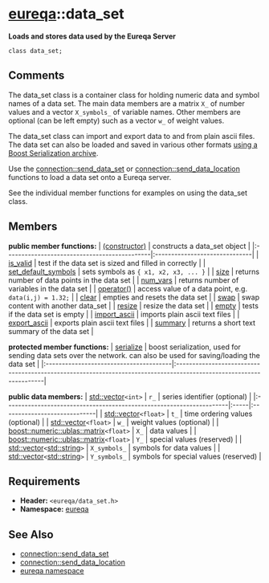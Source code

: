 # [eureqa](doc_intro.md)::data\_set #

**Loads and stores data used by the Eureqa Server**

```
class data_set;
```

## Comments ##

The data\_set class is a container class for holding numeric data and symbol names of a data set. The main data members are a matrix `X_` of number values and a vector `X_symbols_` of variable names. Other members are optional (can be left empty) such as a vector `w_` of weight values.

The data\_set class can import and export data to and from plain ascii files. The data set can also be loaded and saved in various other formats [using a Boost Serialization archive](doc_data_set_serialize.md).

Use the [connection::send\_data\_set](doc_connection_send_data_set.md) or [connection::send\_data\_location](doc_connection_send_data_location.md) functions to load a data set onto a Eureqa server.

See the individual member functions for examples on using the data\_set class.

## Members ##

**public member functions:**
| [(constructor)](doc_data_set_constructor.md) | constructs a data\_set object |
|:---------------------------------------------|:------------------------------|
| [is\_valid](doc_data_set_is_valid.md)        | test if the data set is sized and filled in correctly |
| [set\_default\_symbols](doc_data_set_set_default_symbols.md) | sets symbols as `{ x1, x2, x3, ... }` |
| [size](doc_data_set_size.md)                 | returns number of data points in the data set |
| [num\_vars](doc_data_set_num_vars.md)        | returns number of variables in the data set |
| [operator()](doc_data_set_operator_pp.md)    | access value of a data point, e.g. `data(i,j) = 1.32;` |
| [clear](doc_data_set_clear.md)               | empties and resets the data set |
| [swap](doc_data_set_swap.md)                 | swap content with another data\_set |
| [resize](doc_data_set_resize.md)             | resize the data set           |
| [empty](doc_data_set_empty.md)               | tests if the data set is empty |
| [import\_ascii](doc_data_set_import_ascii.md) | imports plain ascii text files |
| [export\_ascii](doc_data_set_export_ascii.md) | exports plain ascii text files |
| [summary](doc_data_set_summary.md)           | returns a short text summary of the data set |

**protected member functions:**
| [serialize](doc_data_set_serialize.md) | boost serialization, used for sending data sets over the network. can also be used for saving/loading the data set |
|:---------------------------------------|:-------------------------------------------------------------------------------------------------------------------|

**public data members:**
| [std::vector](http://www.cplusplus.com/reference/stl/vector/)`<int>` | `r_` | series identifier (optional) |
|:---------------------------------------------------------------------|:-----|:-----------------------------|
| [std::vector](http://www.cplusplus.com/reference/stl/vector/)`<float>` | `t_` | time ordering values (optional) |
| [std::vector](http://www.cplusplus.com/reference/stl/vector/)`<float>` | `w_` | weight values (optional)     |
| [boost::numeric::ublas::matrix](http://www.boost.org/doc/libs/1_42_0/libs/numeric/ublas/doc/matrix.htm#matrix)`<float>` | `X_` | data values                  |
| [boost::numeric::ublas::matrix](http://www.boost.org/doc/libs/1_42_0/libs/numeric/ublas/doc/matrix.htm#matrix)`<float>` | `Y_` | special values (reserved)    |
| [std::vector](http://www.cplusplus.com/reference/stl/vector/)`<`[std::string](http://www.cplusplus.com/reference/string/)`>` | `X_symbols_` | symbols for data values      |
| [std::vector](http://www.cplusplus.com/reference/stl/vector/)`<`[std::string](http://www.cplusplus.com/reference/string/)`>` | `Y_symbols_` | symbols for special values (reserved) |

## Requirements ##
  * **Header:** `<eureqa/data_set.h>`
  * **Namespace:** [eureqa](doc_intro.md)

## See Also ##
  * [connection::send\_data\_set](doc_connection_send_data_set.md)
  * [connection::send\_data\_location](doc_connection_send_data_location.md)
  * [eureqa namespace](doc_intro.md)